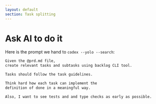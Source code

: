 ```yaml
---
layout: default
section: Task splitting
---
```


# Ask AI to do it

Here is the prompt we hand to `codex --yolo --search`:

```markdown
Given the @prd.md file,
create relevant tasks and subtasks using backlog CLI tool.

Tasks should follow the task guidelines.

Think hard how each task can implement the
definition of done in a meaningful way.

Also, I want to see tests and and type checks as early as possible.

```

